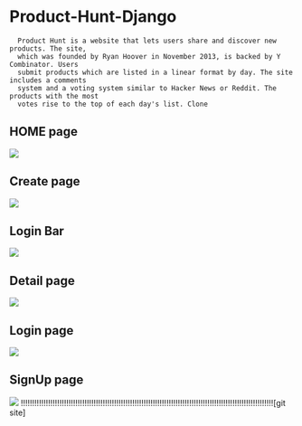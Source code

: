 # Product-Hunt-Django
      Product Hunt is a website that lets users share and discover new products. The site,
      which was founded by Ryan Hoover in November 2013, is backed by Y Combinator. Users
      submit products which are listed in a linear format by day. The site includes a comments
      system and a voting system similar to Hacker News or Reddit. The products with the most 
      votes rise to the top of each day's list. Clone


## HOME page

![](https://github.com/aakashpadhiyar/Product-Hunt-Django/blob/master/ss/1.png)
## Create page

![](https://github.com/aakashpadhiyar/Product-Hunt-Django/blob/master/ss/2.png)

## Login Bar


![](https://github.com/aakashpadhiyar/Product-Hunt-Django/blob/master/ss/3.png)

## Detail page


![](https://github.com/aakashpadhiyar/Product-Hunt-Django/blob/master/ss/4.png)

## Login page


![](https://github.com/aakashpadhiyar/Product-Hunt-Django/blob/master/ss/5.png)

## SignUp page


![](https://github.com/aakashpadhiyar/Product-Hunt-Django/blob/master/ss/7.png)
!!!!!!!!!!!!!!!!!!!!!!!!!!!!!!!!!!!!!!!!!!!!!!!!!!!!!!!!!!!!!!!!!!!!!!!!!!!!!!!!!!!!!!!!!!!!!!!!!!!!!!!!!!!!!!![git site]
